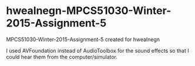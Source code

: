 # hwealnegn-MPCS51030-Winter-2015-Assignment-5
MPCS51030-Winter-2015-Assignment-5 created for hwealnegn

I used AVFoundation instead of AudioToolbox for the sound effects so that I could hear them from the computer/simulator.
